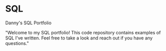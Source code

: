 # SQL
Danny's SQL Portfolio

"Welcome to my SQL portfolio! This code repository contains examples of SQL I've written. Feel free to take a look and reach out if you have any questions."
